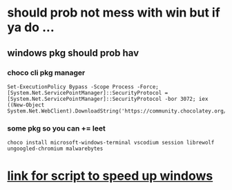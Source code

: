 # should prob not mess with win but if ya do ... 
## windows pkg should prob hav
### choco cli pkg manager 
```batch
Set-ExecutionPolicy Bypass -Scope Process -Force; [System.Net.ServicePointManager]::SecurityProtocol = [System.Net.ServicePointManager]::SecurityProtocol -bor 3072; iex ((New-Object System.Net.WebClient).DownloadString('https://community.chocolatey.org/install.ps1'))

```
### some pkg so you can += leet 

```batch
choco install microsoft-windows-terminal vscodium session librewolf ungoogled-chromium malwarebytes

```

# [link for script to speed up windows](https://github.com/Sophia-Community/SophiApp)
